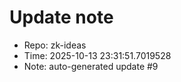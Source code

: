 ﻿# Update note
- Repo: zk-ideas
- Time: 2025-10-13 23:31:51.7019528
- Note: auto-generated update #9
